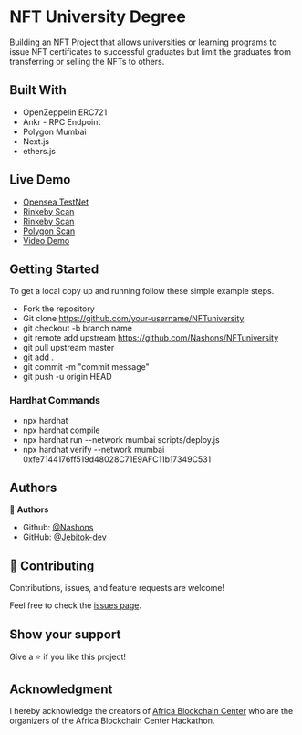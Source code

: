 # NFT University Degree
Building an NFT Project that allows universities or learning programs to issue NFT certificates to successful graduates but limit the graduates from transferring or selling the NFTs to others. 

## Built With

- OpenZeppelin ERC721
- Ankr - RPC Endpoint
- Polygon Mumbai
- Next.js 
- ethers.js

## Live Demo
- [Opensea TestNet](https://testnets.opensea.io/0x589ad89dAdcf33be2eA0aE65E08654EFdAec52E2)
- [Rinkeby Scan](https://rinkeby.etherscan.io/address/0xF75f28f1633Ac6d2AFE4bb1C044b5115f2Fc21f0#code)
- [Rinkeby Scan](https://rinkeby.etherscan.io/address/0x8A8366994237b8bBfBB65D721091331803392DF9#code)
- [Polygon Scan](https://mumbai.polygonscan.com/address/0x4acA8C05E983fF9fDeDa86EB282f29c8669664c2#code)
- [Video Demo](https://youtu.be/iNTtznILgj8)

<!-- ### NFT Gallery

[BuyMeACoffee](https://buymeacoffee-fe-psi.vercel.app/) -->


## Getting Started

To get a local copy up and running follow these simple example steps.

- Fork the repository
- Git clone https://github.com/your-username/NFTuniversity
- git checkout -b branch name
- git remote add upstream https://github.com/Nashons/NFTuniversity
- git pull upstream master
- git add .
- git commit -m "commit message"
- git push -u origin HEAD


### Hardhat Commands
- npx hardhat
- npx hardhat compile
- npx hardhat run --network mumbai scripts/deploy.js
- npx hardhat verify --network mumbai 0xfe7144176ff519d48028C71E9AFC11b17349C531

## Authors

👤 **Authors**

- Github: [@Nashons](https://github.com/Nashons)
- GitHub: [@Jebitok-dev](https://github.com/Jebitok-dev)

## 🤝 Contributing

Contributions, issues, and feature requests are welcome!

Feel free to check the [issues page](issues/).

## Show your support

Give a ⭐️ if you like this project!

## Acknowledgment

I hereby acknowledge the creators of [Africa Blockchain Center](https://theafricablockchaincenter.com/) who are the organizers of the Africa Blockchain Center Hackathon.
